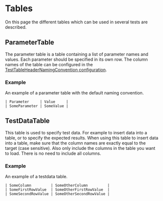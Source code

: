 # Tables
On this page the different tables which can be used in several tests are described.

## ParameterTable
The parameter table is a table containing a list of parameter names and values. Each parameter should be specified in its own row. The column names of the table can be configured in the [TestTableHeaderNamingConvention configuration](../../Configuration/TestTableHeaderNamingConvention/).

### Example
An example of a parameter table with the default naming convention.
```gherkin
| Parameter     | Value     |
| SomeParameter | SomeValue |
```

## TestDataTable
This table is used to specify test data. For example to insert data into a table, or to specify the expected results. When using this table to insert data into a table, make sure that the column names are exactly equal to the target (case sensitive). Also only include the columns in the table you want to load. There is no need to include all columns.

### Example
An example of a testdata table.
```gherkin
| SomeColumn         | SomeOtherColumn         |
| SomeFirstRowValue  | SomeOtherFirstRowValue  |
| SomeSecondRowValue | SomeOtherSecondRowValue |
```
